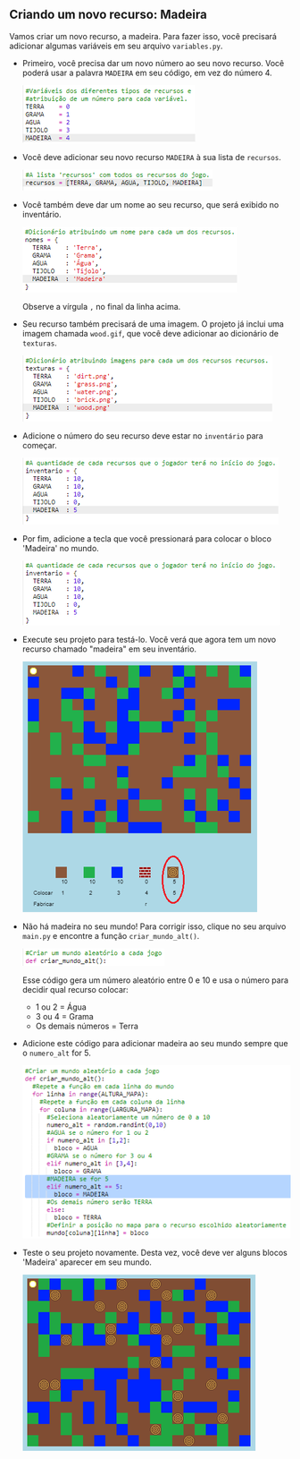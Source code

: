 ## Criando um novo recurso: Madeira

Vamos criar um novo recurso, a madeira. Para fazer isso, você precisará adicionar algumas variáveis ​​em seu arquivo `variables.py`.

+ Primeiro, você precisa dar um novo número ao seu novo recurso. Você poderá usar a palavra `MADEIRA` em seu código, em vez do número 4.
    
    ![screenshot](images/craft-wood-const.png)

+ Você deve adicionar seu novo recurso `MADEIRA` à sua lista de `recursos`.
    
    ![screenshot](images/craft-wood-resources.png)

+ Você também deve dar um nome ao seu recurso, que será exibido no inventário.
    
    ![screenshot](images/craft-wood-name.png)
    
    Observe a vírgula `,` no final da linha acima.

+ Seu recurso também precisará de uma imagem. O projeto já inclui uma imagem chamada `wood.gif`, que você deve adicionar ao dicionário de `texturas`.
    
    ![screenshot](images/craft-wood-texture.png)

+ Adicione o número do seu recurso deve estar no `inventário` para começar.
    
    ![screenshot](images/craft-wood-inventory.png)

+ Por fim, adicione a tecla que você pressionará para colocar o bloco 'Madeira' no mundo.
    
    ![screenshot](images/craft-wood-placekey.png)

+ Execute seu projeto para testá-lo. Você verá que agora tem um novo recurso chamado "madeira" em seu inventário.
    
    ![screenshot](images/craft-wood-test.png)

+ Não há madeira no seu mundo! Para corrigir isso, clique no seu arquivo `main.py` e encontre a função `criar_mundo_alt()`.
    
    ![screenshot](images/craft-wood-random1.png)
    
    Esse código gera um número aleatório entre 0 e 10 e usa o número para decidir qual recurso colocar:
    
    + 1 ou 2 = Água
    + 3 ou 4 = Grama
    + Os demais números = Terra

+ Adicione este código para adicionar madeira ao seu mundo sempre que o `numero_alt` for 5.
    
    ![screenshot](images/craft-wood-random2.png)

+ Teste o seu projeto novamente. Desta vez, você deve ver alguns blocos 'Madeira' aparecer em seu mundo.
    
    ![screenshot](images/craft-wood-test2.png)